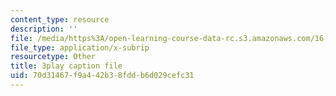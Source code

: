 ```yaml
---
content_type: resource
description: ''
file: /media/https%3A/open-learning-course-data-rc.s3.amazonaws.com/16-660j-introduction-to-lean-six-sigma-methods-january-iap-2012/70d31467f9a442b38fddb6d029cefc31_S_VLW77bN5E.srt
file_type: application/x-subrip
resourcetype: Other
title: 3play caption file
uid: 70d31467-f9a4-42b3-8fdd-b6d029cefc31
---
```

